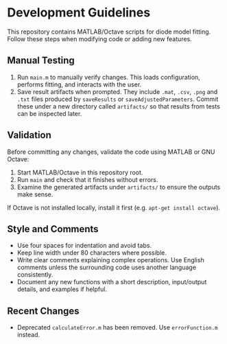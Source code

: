 # Development Guidelines

This repository contains MATLAB/Octave scripts for diode model fitting.
Follow these steps when modifying code or adding new features.

## Manual Testing
1. Run `main.m` to manually verify changes.
   This loads configuration, performs fitting, and interacts with the user.
2. Save result artifacts when prompted. They include `.mat`, `.csv`, `.png`
   and `.txt` files produced by `saveResults` or `saveAdjustedParameters`.
   Commit these under a new directory called `artifacts/` so that results
   from tests can be inspected later.

## Validation
Before committing any changes, validate the code using MATLAB or GNU
Octave:
1. Start MATLAB/Octave in this repository root.
2. Run `main` and check that it finishes without errors.
3. Examine the generated artifacts under `artifacts/` to ensure the
   outputs make sense.

If Octave is not installed locally, install it first (e.g. `apt-get
install octave`).

## Style and Comments
- Use four spaces for indentation and avoid tabs.
- Keep line width under 80 characters where possible.
- Write clear comments explaining complex operations. Use English comments
  unless the surrounding code uses another language consistently.
- Document any new functions with a short description, input/output
  details, and examples if helpful.
## Recent Changes
- Deprecated `calculateError.m` has been removed. Use `errorFunction.m` instead.
